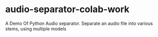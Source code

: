 # audio-separator-colab-work
A Demo Of Python Audio separator. Separate an audio file into various stems, using multiple models
